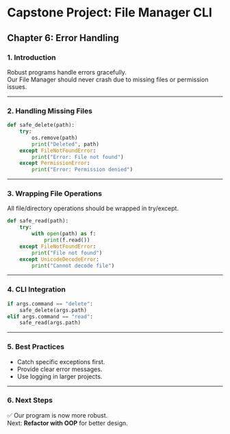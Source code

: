 # Capstone Project: File Manager CLI
## Chapter 6: Error Handling

### 1. Introduction
Robust programs handle errors gracefully.  
Our File Manager should never crash due to missing files or permission issues.

---

### 2. Handling Missing Files
```python
def safe_delete(path):
    try:
        os.remove(path)
        print("Deleted", path)
    except FileNotFoundError:
        print("Error: File not found")
    except PermissionError:
        print("Error: Permission denied")
```

---

### 3. Wrapping File Operations
All file/directory operations should be wrapped in try/except.

```python
def safe_read(path):
    try:
        with open(path) as f:
            print(f.read())
    except FileNotFoundError:
        print("File not found")
    except UnicodeDecodeError:
        print("Cannot decode file")
```

---

### 4. CLI Integration
```python
if args.command == "delete":
    safe_delete(args.path)
elif args.command == "read":
    safe_read(args.path)
```

---

### 5. Best Practices
- Catch specific exceptions first.  
- Provide clear error messages.  
- Use logging in larger projects.  

---

### 6. Next Steps
✅ Our program is now more robust.  
Next: **Refactor with OOP** for better design.
